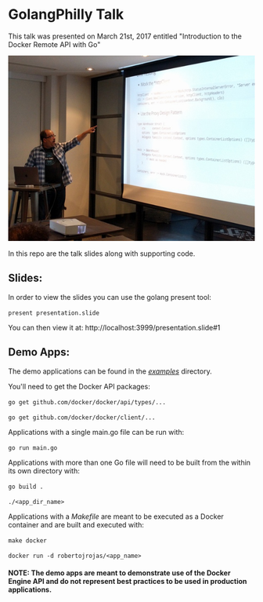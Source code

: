 # GolangPhilly Talk

This talk was presented on March 21st, 2017 entitled "Introduction to the Docker Remote API with Go"

![Roberto Presentation Photo](docker-api-presentation-photo.jpeg)


In this repo are the talk slides along with supporting code.

## Slides:

In order to view the slides you can use the golang present tool:

`present presentation.slide`

You can then view it at: http://localhost:3999/presentation.slide#1


## Demo Apps:

The demo applications can be found in the [*examples*](./examples) directory.

You'll need to get the Docker API packages:

`go get github.com/docker/docker/api/types/...`

`go get github.com/docker/docker/client/...`


Applications with a single main.go file can be run with:

`go run main.go`

Applications with more than one Go file will need to be built from the within its own directory with:

`go build .`

`./<app_dir_name>`

Applications with a *Makefile* are meant to be executed as a Docker container and are built and executed with:

`make docker`

`docker run -d robertojrojas/<app_name>`

#### NOTE: The demo apps are meant to demonstrate use of the Docker Engine API and do not represent best practices to be used in production applications.
